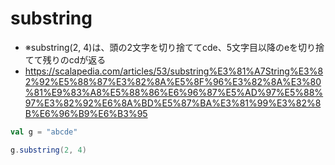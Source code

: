 # substring

- ※substring(2, 4)は、頭の2文字を切り捨ててcde、5文字目以降のeを切り捨てて残りのcdが返る
- https://scalapedia.com/articles/53/substring%E3%81%A7String%E3%82%92%E5%88%87%E3%82%8A%E5%8F%96%E3%82%8A%E3%80%81%E9%83%A8%E5%88%86%E6%96%87%E5%AD%97%E5%88%97%E3%82%92%E6%8A%BD%E5%87%BA%E3%81%99%E3%82%8B%E6%96%B9%E6%B3%95

```scala
val g = "abcde"

g.substring(2, 4)
```

